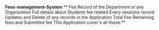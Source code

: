  **Fees-management-System**
** Fee Record of the Department or any Organization
 Full details about Students fee related
 Every sessions record
 Updates and Delete of any records in the Application
 Total Fee Remaining fees and Submitted fee
This Application cover's all these.**
